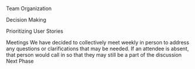 Team Organization
  
Decision Making
  
Prioritizing User Stories
  
Meetings
  We have decided to collectively meet weekly in person to address any questions or clarifications that may be needed. If an attendee is absent, that person would call in so that they may still be a part of the discussion
Next Phase
  
